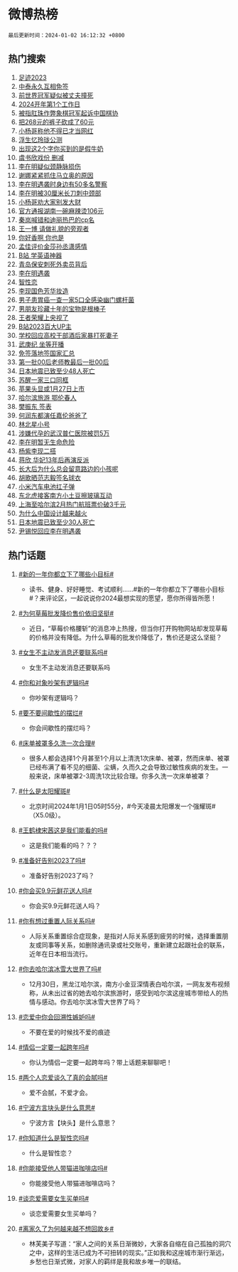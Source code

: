 # 微博热榜

`最后更新时间：2024-01-02 16:12:32 +0800`

## 热门搜索

1. [足迹2023](https://m.weibo.cn/search?containerid=100103type%3D1%26t%3D10%26q%3D%23%E8%B6%B3%E8%BF%B92023%23&stream_entry_id=51&isnewpage=1&extparam=seat%3D1%26pos%3D0%26c_type%3D51%26dgr%3D0%26q%3D%2523%25E8%25B6%25B3%25E8%25BF%25B92023%2523%26cate%3D10103%26stream_entry_id%3D51%26filter_type%3Drealtimehot%26display_time%3D1704183151%26pre_seqid%3D170418315115403216623)
1. [中泰永久互相免签](https://m.weibo.cn/search?containerid=100103type%3D1%26t%3D10%26q%3D%23%E4%B8%AD%E6%B3%B0%E6%B0%B8%E4%B9%85%E4%BA%92%E7%9B%B8%E5%85%8D%E7%AD%BE%23&stream_entry_id=31&isnewpage=1&extparam=seat%3D1%26flag%3D16%26dgr%3D0%26realpos%3D1%26filter_type%3Drealtimehot%26pos%3D0%26c_type%3D31%26q%3D%2523%25E4%25B8%25AD%25E6%25B3%25B0%25E6%25B0%25B8%25E4%25B9%2585%25E4%25BA%2592%25E7%259B%25B8%25E5%2585%258D%25E7%25AD%25BE%2523%26band_rank%3D1%26cate%3D5001%26stream_entry_id%3D31%26lcate%3D5001%26display_time%3D1704183151%26pre_seqid%3D170418315115403216623)
1. [前世界冠军疑似被丈夫撞死](https://m.weibo.cn/search?containerid=100103type%3D1%26t%3D10%26q%3D%23%E5%89%8D%E4%B8%96%E7%95%8C%E5%86%A0%E5%86%9B%E7%96%91%E4%BC%BC%E8%A2%AB%E4%B8%88%E5%A4%AB%E6%92%9E%E6%AD%BB%23&stream_entry_id=31&isnewpage=1&extparam=seat%3D1%26flag%3D1%26dgr%3D0%26realpos%3D2%26filter_type%3Drealtimehot%26pos%3D1%26c_type%3D31%26q%3D%2523%25E5%2589%258D%25E4%25B8%2596%25E7%2595%258C%25E5%2586%25A0%25E5%2586%259B%25E7%2596%2591%25E4%25BC%25BC%25E8%25A2%25AB%25E4%25B8%2588%25E5%25A4%25AB%25E6%2592%259E%25E6%25AD%25BB%2523%26band_rank%3D2%26cate%3D5001%26stream_entry_id%3D31%26lcate%3D5001%26display_time%3D1704183151%26pre_seqid%3D170418315115403216623)
1. [2024开年第1个工作日](https://m.weibo.cn/search?containerid=100103type%3D1%26t%3D10%26q%3D%232024%E5%BC%80%E5%B9%B4%E7%AC%AC1%E4%B8%AA%E5%B7%A5%E4%BD%9C%E6%97%A5%23&stream_entry_id=31&isnewpage=1&extparam=seat%3D1%26flag%3D16%26dgr%3D0%26realpos%3D3%26filter_type%3Drealtimehot%26pos%3D2%26c_type%3D31%26q%3D%25232024%25E5%25BC%2580%25E5%25B9%25B4%25E7%25AC%25AC1%25E4%25B8%25AA%25E5%25B7%25A5%25E4%25BD%259C%25E6%2597%25A5%2523%26band_rank%3D3%26cate%3D5001%26stream_entry_id%3D31%26lcate%3D5001%26display_time%3D1704183151%26pre_seqid%3D170418315115403216623)
1. [被指肛珠作弊象棋冠军起诉中国棋协](https://m.weibo.cn/search?containerid=100103type%3D1%26t%3D10%26q%3D%23%E8%A2%AB%E6%8C%87%E8%82%9B%E7%8F%A0%E4%BD%9C%E5%BC%8A%E8%B1%A1%E6%A3%8B%E5%86%A0%E5%86%9B%E8%B5%B7%E8%AF%89%E4%B8%AD%E5%9B%BD%E6%A3%8B%E5%8D%8F%23&stream_entry_id=31&isnewpage=1&extparam=seat%3D1%26flag%3D1%26dgr%3D0%26realpos%3D4%26filter_type%3Drealtimehot%26pos%3D3%26c_type%3D31%26q%3D%2523%25E8%25A2%25AB%25E6%258C%2587%25E8%2582%259B%25E7%258F%25A0%25E4%25BD%259C%25E5%25BC%258A%25E8%25B1%25A1%25E6%25A3%258B%25E5%2586%25A0%25E5%2586%259B%25E8%25B5%25B7%25E8%25AF%2589%25E4%25B8%25AD%25E5%259B%25BD%25E6%25A3%258B%25E5%258D%258F%2523%26band_rank%3D4%26cate%3D5001%26stream_entry_id%3D31%26lcate%3D5001%26display_time%3D1704183151%26pre_seqid%3D170418315115403216623)
1. [把268元的裤子砍成了60元](https://m.weibo.cn/search?containerid=100103type%3D1%26t%3D10%26q%3D%E6%8A%8A268%E5%85%83%E7%9A%84%E8%A3%A4%E5%AD%90%E7%A0%8D%E6%88%90%E4%BA%8660%E5%85%83&stream_entry_id=31&isnewpage=1&extparam=seat%3D1%26flag%3D2%26dgr%3D0%26realpos%3D5%26filter_type%3Drealtimehot%26pos%3D4%26c_type%3D31%26q%3D%25E6%258A%258A268%25E5%2585%2583%25E7%259A%2584%25E8%25A3%25A4%25E5%25AD%2590%25E7%25A0%258D%25E6%2588%2590%25E4%25BA%258660%25E5%2585%2583%26band_rank%3D5%26cate%3D5001%26stream_entry_id%3D31%26lcate%3D5001%26display_time%3D1704183151%26pre_seqid%3D170418315115403216623)
1. [小杨哥称他不得已才当网红](https://m.weibo.cn/search?containerid=100103type%3D1%26t%3D10%26q%3D%23%E5%B0%8F%E6%9D%A8%E5%93%A5%E7%A7%B0%E4%BB%96%E4%B8%8D%E5%BE%97%E5%B7%B2%E6%89%8D%E5%BD%93%E7%BD%91%E7%BA%A2%23&stream_entry_id=31&isnewpage=1&extparam=seat%3D1%26flag%3D1%26dgr%3D0%26realpos%3D6%26filter_type%3Drealtimehot%26pos%3D5%26c_type%3D31%26q%3D%2523%25E5%25B0%258F%25E6%259D%25A8%25E5%2593%25A5%25E7%25A7%25B0%25E4%25BB%2596%25E4%25B8%258D%25E5%25BE%2597%25E5%25B7%25B2%25E6%2589%258D%25E5%25BD%2593%25E7%25BD%2591%25E7%25BA%25A2%2523%26band_rank%3D6%26cate%3D5001%26stream_entry_id%3D31%26lcate%3D5001%26display_time%3D1704183151%26pre_seqid%3D170418315115403216623)
1. [浮生忆玲珑公测](https://m.weibo.cn/search?containerid=100103type%3D1%26t%3D10%26q%3D%23%E6%B5%AE%E7%94%9F%E5%BF%86%E7%8E%B2%E7%8F%91%E5%85%AC%E6%B5%8B%23&stream_entry_id=31&isnewpage=1&extparam=seat%3D1%26q%3D%2523%25E6%25B5%25AE%25E7%2594%259F%25E5%25BF%2586%25E7%258E%25B2%25E7%258F%2591%25E5%2585%25AC%25E6%25B5%258B%2523%26dgr%3D0%26filter_type%3Drealtimehot%26adid%3D216246%26pos%3D6%26c_type%3D31%26is_ad_pos%3D1%26band_rank%3D7%26topic_ad%3D1%26cate%3D5001%26stream_entry_id%3D31%26lcate%3D5001%26display_time%3D1704183151%26pre_seqid%3D170418315115403216623)
1. [出现这2个字你买到的是假牛奶](https://m.weibo.cn/search?containerid=100103type%3D1%26t%3D10%26q%3D%23%E5%87%BA%E7%8E%B0%E8%BF%992%E4%B8%AA%E5%AD%97%E4%BD%A0%E4%B9%B0%E5%88%B0%E7%9A%84%E6%98%AF%E5%81%87%E7%89%9B%E5%A5%B6%23&stream_entry_id=31&isnewpage=1&extparam=seat%3D1%26flag%3D0%26dgr%3D0%26realpos%3D7%26filter_type%3Drealtimehot%26pos%3D7%26c_type%3D31%26q%3D%2523%25E5%2587%25BA%25E7%258E%25B0%25E8%25BF%25992%25E4%25B8%25AA%25E5%25AD%2597%25E4%25BD%25A0%25E4%25B9%25B0%25E5%2588%25B0%25E7%259A%2584%25E6%2598%25AF%25E5%2581%2587%25E7%2589%259B%25E5%25A5%25B6%2523%26band_rank%3D7%26cate%3D5001%26stream_entry_id%3D31%26lcate%3D5001%26display_time%3D1704183151%26pre_seqid%3D170418315115403216623)
1. [虞书欣戏份 删减](https://m.weibo.cn/search?containerid=100103type%3D1%26t%3D10%26q%3D%E8%99%9E%E4%B9%A6%E6%AC%A3%E6%88%8F%E4%BB%BD+%E5%88%A0%E5%87%8F&stream_entry_id=31&isnewpage=1&extparam=seat%3D1%26flag%3D2%26dgr%3D0%26realpos%3D8%26filter_type%3Drealtimehot%26pos%3D8%26c_type%3D31%26q%3D%25E8%2599%259E%25E4%25B9%25A6%25E6%25AC%25A3%25E6%2588%258F%25E4%25BB%25BD%2520%25E5%2588%25A0%25E5%2587%258F%26band_rank%3D8%26cate%3D5001%26stream_entry_id%3D31%26lcate%3D5001%26display_time%3D1704183151%26pre_seqid%3D170418315115403216623)
1. [李在明疑似颈静脉损伤](https://m.weibo.cn/search?containerid=100103type%3D1%26t%3D10%26q%3D%23%E6%9D%8E%E5%9C%A8%E6%98%8E%E7%96%91%E4%BC%BC%E9%A2%88%E9%9D%99%E8%84%89%E6%8D%9F%E4%BC%A4%23&stream_entry_id=31&isnewpage=1&extparam=seat%3D1%26flag%3D0%26dgr%3D0%26realpos%3D9%26filter_type%3Drealtimehot%26pos%3D9%26c_type%3D31%26q%3D%2523%25E6%259D%258E%25E5%259C%25A8%25E6%2598%258E%25E7%2596%2591%25E4%25BC%25BC%25E9%25A2%2588%25E9%259D%2599%25E8%2584%2589%25E6%258D%259F%25E4%25BC%25A4%2523%26band_rank%3D9%26cate%3D5001%26stream_entry_id%3D31%26lcate%3D5001%26display_time%3D1704183151%26pre_seqid%3D170418315115403216623)
1. [谢娜紧紧抓住马立奥的原因](https://m.weibo.cn/search?containerid=100103type%3D1%26t%3D10%26q%3D%E8%B0%A2%E5%A8%9C%E7%B4%A7%E7%B4%A7%E6%8A%93%E4%BD%8F%E9%A9%AC%E7%AB%8B%E5%A5%A5%E7%9A%84%E5%8E%9F%E5%9B%A0&stream_entry_id=31&isnewpage=1&extparam=seat%3D1%26flag%3D1%26dgr%3D0%26realpos%3D10%26filter_type%3Drealtimehot%26pos%3D10%26c_type%3D31%26q%3D%25E8%25B0%25A2%25E5%25A8%259C%25E7%25B4%25A7%25E7%25B4%25A7%25E6%258A%2593%25E4%25BD%258F%25E9%25A9%25AC%25E7%25AB%258B%25E5%25A5%25A5%25E7%259A%2584%25E5%258E%259F%25E5%259B%25A0%26band_rank%3D10%26cate%3D5001%26stream_entry_id%3D31%26lcate%3D5001%26display_time%3D1704183151%26pre_seqid%3D170418315115403216623)
1. [李在明遇袭时身边有50多名警察](https://m.weibo.cn/search?containerid=100103type%3D1%26t%3D10%26q%3D%23%E6%9D%8E%E5%9C%A8%E6%98%8E%E9%81%87%E8%A2%AD%E6%97%B6%E8%BA%AB%E8%BE%B9%E6%9C%8950%E5%A4%9A%E5%90%8D%E8%AD%A6%E5%AF%9F%23&stream_entry_id=31&isnewpage=1&extparam=seat%3D1%26flag%3D1%26dgr%3D0%26realpos%3D11%26filter_type%3Drealtimehot%26pos%3D11%26c_type%3D31%26q%3D%2523%25E6%259D%258E%25E5%259C%25A8%25E6%2598%258E%25E9%2581%2587%25E8%25A2%25AD%25E6%2597%25B6%25E8%25BA%25AB%25E8%25BE%25B9%25E6%259C%258950%25E5%25A4%259A%25E5%2590%258D%25E8%25AD%25A6%25E5%25AF%259F%2523%26band_rank%3D11%26cate%3D5001%26stream_entry_id%3D31%26lcate%3D5001%26display_time%3D1704183151%26pre_seqid%3D170418315115403216623)
1. [李在明被30厘米长刀刺中颈部](https://m.weibo.cn/search?containerid=100103type%3D1%26t%3D10%26q%3D%23%E6%9D%8E%E5%9C%A8%E6%98%8E%E8%A2%AB30%E5%8E%98%E7%B1%B3%E9%95%BF%E5%88%80%E5%88%BA%E4%B8%AD%E9%A2%88%E9%83%A8%23&stream_entry_id=31&isnewpage=1&extparam=seat%3D1%26flag%3D0%26dgr%3D0%26realpos%3D12%26filter_type%3Drealtimehot%26pos%3D12%26c_type%3D31%26q%3D%2523%25E6%259D%258E%25E5%259C%25A8%25E6%2598%258E%25E8%25A2%25AB30%25E5%258E%2598%25E7%25B1%25B3%25E9%2595%25BF%25E5%2588%2580%25E5%2588%25BA%25E4%25B8%25AD%25E9%25A2%2588%25E9%2583%25A8%2523%26band_rank%3D12%26cate%3D5001%26stream_entry_id%3D31%26lcate%3D5001%26display_time%3D1704183151%26pre_seqid%3D170418315115403216623)
1. [小杨哥劝大家别发大财](https://m.weibo.cn/search?containerid=100103type%3D1%26t%3D10%26q%3D%23%E5%B0%8F%E6%9D%A8%E5%93%A5%E5%8A%9D%E5%A4%A7%E5%AE%B6%E5%88%AB%E5%8F%91%E5%A4%A7%E8%B4%A2%23&stream_entry_id=31&isnewpage=1&extparam=seat%3D1%26flag%3D0%26dgr%3D0%26realpos%3D13%26filter_type%3Drealtimehot%26pos%3D13%26c_type%3D31%26q%3D%2523%25E5%25B0%258F%25E6%259D%25A8%25E5%2593%25A5%25E5%258A%259D%25E5%25A4%25A7%25E5%25AE%25B6%25E5%2588%25AB%25E5%258F%2591%25E5%25A4%25A7%25E8%25B4%25A2%2523%26band_rank%3D13%26cate%3D5001%26stream_entry_id%3D31%26lcate%3D5001%26display_time%3D1704183151%26pre_seqid%3D170418315115403216623)
1. [官方通报湖南一碗麻辣烫106元](https://m.weibo.cn/search?containerid=100103type%3D1%26t%3D10%26q%3D%23%E5%AE%98%E6%96%B9%E9%80%9A%E6%8A%A5%E6%B9%96%E5%8D%97%E4%B8%80%E7%A2%97%E9%BA%BB%E8%BE%A3%E7%83%AB106%E5%85%83%23&stream_entry_id=31&isnewpage=1&extparam=seat%3D1%26flag%3D2%26dgr%3D0%26realpos%3D14%26filter_type%3Drealtimehot%26pos%3D14%26c_type%3D31%26q%3D%2523%25E5%25AE%2598%25E6%2596%25B9%25E9%2580%259A%25E6%258A%25A5%25E6%25B9%2596%25E5%258D%2597%25E4%25B8%2580%25E7%25A2%2597%25E9%25BA%25BB%25E8%25BE%25A3%25E7%2583%25AB106%25E5%2585%2583%2523%26band_rank%3D14%26cate%3D5001%26stream_entry_id%3D31%26lcate%3D5001%26display_time%3D1704183151%26pre_seqid%3D170418315115403216623)
1. [秦岚喊错和迪丽热巴的cp名](https://m.weibo.cn/search?containerid=100103type%3D1%26t%3D10%26q%3D%E7%A7%A6%E5%B2%9A%E5%96%8A%E9%94%99%E5%92%8C%E8%BF%AA%E4%B8%BD%E7%83%AD%E5%B7%B4%E7%9A%84cp%E5%90%8D&stream_entry_id=31&isnewpage=1&extparam=seat%3D1%26flag%3D1%26dgr%3D0%26realpos%3D15%26filter_type%3Drealtimehot%26pos%3D15%26c_type%3D31%26q%3D%25E7%25A7%25A6%25E5%25B2%259A%25E5%2596%258A%25E9%2594%2599%25E5%2592%258C%25E8%25BF%25AA%25E4%25B8%25BD%25E7%2583%25AD%25E5%25B7%25B4%25E7%259A%2584cp%25E5%2590%258D%26band_rank%3D15%26cate%3D5001%26stream_entry_id%3D31%26lcate%3D5001%26display_time%3D1704183151%26pre_seqid%3D170418315115403216623)
1. [王一博 请做礼貌的旁观者](https://m.weibo.cn/search?containerid=100103type%3D1%26t%3D10%26q%3D%E7%8E%8B%E4%B8%80%E5%8D%9A+%E8%AF%B7%E5%81%9A%E7%A4%BC%E8%B2%8C%E7%9A%84%E6%97%81%E8%A7%82%E8%80%85&stream_entry_id=31&isnewpage=1&extparam=seat%3D1%26flag%3D0%26dgr%3D0%26realpos%3D16%26filter_type%3Drealtimehot%26pos%3D16%26c_type%3D31%26q%3D%25E7%258E%258B%25E4%25B8%2580%25E5%258D%259A%2520%25E8%25AF%25B7%25E5%2581%259A%25E7%25A4%25BC%25E8%25B2%258C%25E7%259A%2584%25E6%2597%2581%25E8%25A7%2582%25E8%2580%2585%26band_rank%3D16%26cate%3D5001%26stream_entry_id%3D31%26lcate%3D5001%26display_time%3D1704183151%26pre_seqid%3D170418315115403216623)
1. [你好香啊 你也是](https://m.weibo.cn/search?containerid=100103type%3D1%26t%3D10%26q%3D%E4%BD%A0%E5%A5%BD%E9%A6%99%E5%95%8A+%E4%BD%A0%E4%B9%9F%E6%98%AF&stream_entry_id=31&isnewpage=1&extparam=seat%3D1%26flag%3D0%26dgr%3D0%26realpos%3D17%26filter_type%3Drealtimehot%26pos%3D17%26c_type%3D31%26q%3D%25E4%25BD%25A0%25E5%25A5%25BD%25E9%25A6%2599%25E5%2595%258A%2520%25E4%25BD%25A0%25E4%25B9%259F%25E6%2598%25AF%26band_rank%3D17%26cate%3D5001%26stream_entry_id%3D31%26lcate%3D5001%26display_time%3D1704183151%26pre_seqid%3D170418315115403216623)
1. [孟佳评价金莎孙丞潇感情](https://m.weibo.cn/search?containerid=100103type%3D1%26t%3D10%26q%3D%23%E5%AD%9F%E4%BD%B3%E8%AF%84%E4%BB%B7%E9%87%91%E8%8E%8E%E5%AD%99%E4%B8%9E%E6%BD%87%E6%84%9F%E6%83%85%23&stream_entry_id=31&isnewpage=1&extparam=seat%3D1%26flag%3D1%26dgr%3D0%26realpos%3D18%26filter_type%3Drealtimehot%26pos%3D18%26c_type%3D31%26q%3D%2523%25E5%25AD%259F%25E4%25BD%25B3%25E8%25AF%2584%25E4%25BB%25B7%25E9%2587%2591%25E8%258E%258E%25E5%25AD%2599%25E4%25B8%259E%25E6%25BD%2587%25E6%2584%259F%25E6%2583%2585%2523%26band_rank%3D18%26cate%3D5001%26stream_entry_id%3D31%26lcate%3D5001%26display_time%3D1704183151%26pre_seqid%3D170418315115403216623)
1. [B站 学英语神器](https://m.weibo.cn/search?containerid=100103type%3D1%26t%3D10%26q%3DB%E7%AB%99+%E5%AD%A6%E8%8B%B1%E8%AF%AD%E7%A5%9E%E5%99%A8&stream_entry_id=31&isnewpage=1&extparam=seat%3D1%26flag%3D1%26dgr%3D0%26realpos%3D19%26filter_type%3Drealtimehot%26pos%3D19%26c_type%3D31%26q%3DB%25E7%25AB%2599%2520%25E5%25AD%25A6%25E8%258B%25B1%25E8%25AF%25AD%25E7%25A5%259E%25E5%2599%25A8%26band_rank%3D19%26cate%3D5001%26stream_entry_id%3D31%26lcate%3D5001%26display_time%3D1704183151%26pre_seqid%3D170418315115403216623)
1. [青岛保安刺死外卖员背后](https://m.weibo.cn/search?containerid=100103type%3D1%26t%3D10%26q%3D%23%E9%9D%92%E5%B2%9B%E4%BF%9D%E5%AE%89%E5%88%BA%E6%AD%BB%E5%A4%96%E5%8D%96%E5%91%98%E8%83%8C%E5%90%8E%23&stream_entry_id=31&isnewpage=1&extparam=seat%3D1%26flag%3D0%26dgr%3D0%26realpos%3D20%26filter_type%3Drealtimehot%26pos%3D20%26c_type%3D31%26q%3D%2523%25E9%259D%2592%25E5%25B2%259B%25E4%25BF%259D%25E5%25AE%2589%25E5%2588%25BA%25E6%25AD%25BB%25E5%25A4%2596%25E5%258D%2596%25E5%2591%2598%25E8%2583%258C%25E5%2590%258E%2523%26band_rank%3D20%26cate%3D5001%26stream_entry_id%3D31%26lcate%3D5001%26display_time%3D1704183151%26pre_seqid%3D170418315115403216623)
1. [李在明遇袭](https://m.weibo.cn/search?containerid=100103type%3D1%26t%3D10%26q%3D%23%E6%9D%8E%E5%9C%A8%E6%98%8E%E9%81%87%E8%A2%AD%23&stream_entry_id=31&isnewpage=1&extparam=seat%3D1%26flag%3D0%26dgr%3D0%26realpos%3D21%26filter_type%3Drealtimehot%26pos%3D21%26c_type%3D31%26q%3D%2523%25E6%259D%258E%25E5%259C%25A8%25E6%2598%258E%25E9%2581%2587%25E8%25A2%25AD%2523%26band_rank%3D21%26cate%3D5001%26stream_entry_id%3D31%26lcate%3D5001%26display_time%3D1704183151%26pre_seqid%3D170418315115403216623)
1. [智性恋](https://m.weibo.cn/search?containerid=100103type%3D1%26t%3D10%26q%3D%E6%99%BA%E6%80%A7%E6%81%8B&stream_entry_id=31&isnewpage=1&extparam=seat%3D1%26flag%3D1%26dgr%3D0%26realpos%3D22%26filter_type%3Drealtimehot%26pos%3D22%26c_type%3D31%26q%3D%25E6%2599%25BA%25E6%2580%25A7%25E6%2581%258B%26band_rank%3D22%26cate%3D5001%26stream_entry_id%3D31%26lcate%3D5001%26display_time%3D1704183151%26pre_seqid%3D170418315115403216623)
1. [李现国色芳华妆造](https://m.weibo.cn/search?containerid=100103type%3D1%26t%3D10%26q%3D%23%E6%9D%8E%E7%8E%B0%E5%9B%BD%E8%89%B2%E8%8A%B3%E5%8D%8E%E5%A6%86%E9%80%A0%23&stream_entry_id=31&isnewpage=1&extparam=seat%3D1%26flag%3D0%26dgr%3D0%26realpos%3D23%26filter_type%3Drealtimehot%26pos%3D23%26c_type%3D31%26q%3D%2523%25E6%259D%258E%25E7%258E%25B0%25E5%259B%25BD%25E8%2589%25B2%25E8%258A%25B3%25E5%258D%258E%25E5%25A6%2586%25E9%2580%25A0%2523%26band_rank%3D23%26cate%3D5001%26stream_entry_id%3D31%26lcate%3D5001%26display_time%3D1704183151%26pre_seqid%3D170418315115403216623)
1. [男子患胃癌一查一家5口全感染幽门螺杆菌](https://m.weibo.cn/search?containerid=100103type%3D1%26t%3D10%26q%3D%23%E7%94%B7%E5%AD%90%E6%82%A3%E8%83%83%E7%99%8C%E4%B8%80%E6%9F%A5%E4%B8%80%E5%AE%B65%E5%8F%A3%E5%85%A8%E6%84%9F%E6%9F%93%E5%B9%BD%E9%97%A8%E8%9E%BA%E6%9D%86%E8%8F%8C%23&stream_entry_id=31&isnewpage=1&extparam=seat%3D1%26flag%3D0%26dgr%3D0%26realpos%3D24%26filter_type%3Drealtimehot%26pos%3D24%26c_type%3D31%26q%3D%2523%25E7%2594%25B7%25E5%25AD%2590%25E6%2582%25A3%25E8%2583%2583%25E7%2599%258C%25E4%25B8%2580%25E6%259F%25A5%25E4%25B8%2580%25E5%25AE%25B65%25E5%258F%25A3%25E5%2585%25A8%25E6%2584%259F%25E6%259F%2593%25E5%25B9%25BD%25E9%2597%25A8%25E8%259E%25BA%25E6%259D%2586%25E8%258F%258C%2523%26band_rank%3D24%26cate%3D5001%26stream_entry_id%3D31%26lcate%3D5001%26display_time%3D1704183151%26pre_seqid%3D170418315115403216623)
1. [男朋友珍藏十年的宝物是根棒子](https://m.weibo.cn/search?containerid=100103type%3D1%26t%3D10%26q%3D%23%E7%94%B7%E6%9C%8B%E5%8F%8B%E7%8F%8D%E8%97%8F%E5%8D%81%E5%B9%B4%E7%9A%84%E5%AE%9D%E7%89%A9%E6%98%AF%E6%A0%B9%E6%A3%92%E5%AD%90%23&stream_entry_id=31&isnewpage=1&extparam=seat%3D1%26flag%3D1%26dgr%3D0%26realpos%3D25%26filter_type%3Drealtimehot%26pos%3D25%26c_type%3D31%26q%3D%2523%25E7%2594%25B7%25E6%259C%258B%25E5%258F%258B%25E7%258F%258D%25E8%2597%258F%25E5%258D%2581%25E5%25B9%25B4%25E7%259A%2584%25E5%25AE%259D%25E7%2589%25A9%25E6%2598%25AF%25E6%25A0%25B9%25E6%25A3%2592%25E5%25AD%2590%2523%26band_rank%3D25%26cate%3D5001%26stream_entry_id%3D31%26lcate%3D5001%26display_time%3D1704183151%26pre_seqid%3D170418315115403216623)
1. [王者荣耀上央视了](https://m.weibo.cn/search?containerid=100103type%3D1%26t%3D10%26q%3D%23%E7%8E%8B%E8%80%85%E8%8D%A3%E8%80%80%E4%B8%8A%E5%A4%AE%E8%A7%86%E4%BA%86%23&stream_entry_id=31&isnewpage=1&extparam=seat%3D1%26flag%3D1%26dgr%3D0%26realpos%3D26%26filter_type%3Drealtimehot%26pos%3D26%26c_type%3D31%26q%3D%2523%25E7%258E%258B%25E8%2580%2585%25E8%258D%25A3%25E8%2580%2580%25E4%25B8%258A%25E5%25A4%25AE%25E8%25A7%2586%25E4%25BA%2586%2523%26band_rank%3D26%26cate%3D5001%26stream_entry_id%3D31%26lcate%3D5001%26display_time%3D1704183151%26pre_seqid%3D170418315115403216623)
1. [B站2023百大UP主](https://m.weibo.cn/search?containerid=100103type%3D1%26t%3D10%26q%3D%23B%E7%AB%992023%E7%99%BE%E5%A4%A7UP%E4%B8%BB%23&stream_entry_id=31&isnewpage=1&extparam=seat%3D1%26flag%3D0%26dgr%3D0%26realpos%3D27%26filter_type%3Drealtimehot%26pos%3D27%26c_type%3D31%26q%3D%2523B%25E7%25AB%25992023%25E7%2599%25BE%25E5%25A4%25A7UP%25E4%25B8%25BB%2523%26band_rank%3D27%26cate%3D5001%26stream_entry_id%3D31%26lcate%3D5001%26display_time%3D1704183151%26pre_seqid%3D170418315115403216623)
1. [学校回应高校干部酒后家暴打死妻子](https://m.weibo.cn/search?containerid=100103type%3D1%26t%3D10%26q%3D%23%E5%AD%A6%E6%A0%A1%E5%9B%9E%E5%BA%94%E9%AB%98%E6%A0%A1%E5%B9%B2%E9%83%A8%E9%85%92%E5%90%8E%E5%AE%B6%E6%9A%B4%E6%89%93%E6%AD%BB%E5%A6%BB%E5%AD%90%23&stream_entry_id=31&isnewpage=1&extparam=seat%3D1%26flag%3D0%26dgr%3D0%26realpos%3D28%26filter_type%3Drealtimehot%26pos%3D28%26c_type%3D31%26q%3D%2523%25E5%25AD%25A6%25E6%25A0%25A1%25E5%259B%259E%25E5%25BA%2594%25E9%25AB%2598%25E6%25A0%25A1%25E5%25B9%25B2%25E9%2583%25A8%25E9%2585%2592%25E5%2590%258E%25E5%25AE%25B6%25E6%259A%25B4%25E6%2589%2593%25E6%25AD%25BB%25E5%25A6%25BB%25E5%25AD%2590%2523%26band_rank%3D28%26cate%3D5001%26stream_entry_id%3D31%26lcate%3D5001%26display_time%3D1704183151%26pre_seqid%3D170418315115403216623)
1. [武庚纪 坐等开播](https://m.weibo.cn/search?containerid=100103type%3D1%26t%3D10%26q%3D%E6%AD%A6%E5%BA%9A%E7%BA%AA+%E5%9D%90%E7%AD%89%E5%BC%80%E6%92%AD&stream_entry_id=31&isnewpage=1&extparam=seat%3D1%26flag%3D1%26dgr%3D0%26realpos%3D29%26filter_type%3Drealtimehot%26pos%3D29%26c_type%3D31%26q%3D%25E6%25AD%25A6%25E5%25BA%259A%25E7%25BA%25AA%2520%25E5%259D%2590%25E7%25AD%2589%25E5%25BC%2580%25E6%2592%25AD%26band_rank%3D29%26cate%3D5001%26stream_entry_id%3D31%26lcate%3D5001%26display_time%3D1704183151%26pre_seqid%3D170418315115403216623)
1. [免签落地签国家汇总](https://m.weibo.cn/search?containerid=100103type%3D1%26t%3D10%26q%3D%E5%85%8D%E7%AD%BE%E8%90%BD%E5%9C%B0%E7%AD%BE%E5%9B%BD%E5%AE%B6%E6%B1%87%E6%80%BB&stream_entry_id=31&isnewpage=1&extparam=seat%3D1%26flag%3D1%26dgr%3D0%26realpos%3D30%26filter_type%3Drealtimehot%26pos%3D30%26c_type%3D31%26q%3D%25E5%2585%258D%25E7%25AD%25BE%25E8%2590%25BD%25E5%259C%25B0%25E7%25AD%25BE%25E5%259B%25BD%25E5%25AE%25B6%25E6%25B1%2587%25E6%2580%25BB%26band_rank%3D30%26cate%3D5001%26stream_entry_id%3D31%26lcate%3D5001%26display_time%3D1704183151%26pre_seqid%3D170418315115403216623)
1. [第一批00后老师教最后一批00后](https://m.weibo.cn/search?containerid=100103type%3D1%26t%3D10%26q%3D%E7%AC%AC%E4%B8%80%E6%89%B900%E5%90%8E%E8%80%81%E5%B8%88%E6%95%99%E6%9C%80%E5%90%8E%E4%B8%80%E6%89%B900%E5%90%8E&stream_entry_id=31&isnewpage=1&extparam=seat%3D1%26flag%3D1%26dgr%3D0%26realpos%3D31%26filter_type%3Drealtimehot%26pos%3D31%26c_type%3D31%26q%3D%25E7%25AC%25AC%25E4%25B8%2580%25E6%2589%25B900%25E5%2590%258E%25E8%2580%2581%25E5%25B8%2588%25E6%2595%2599%25E6%259C%2580%25E5%2590%258E%25E4%25B8%2580%25E6%2589%25B900%25E5%2590%258E%26band_rank%3D31%26cate%3D5001%26stream_entry_id%3D31%26lcate%3D5001%26display_time%3D1704183151%26pre_seqid%3D170418315115403216623)
1. [日本地震已致至少48人死亡](https://m.weibo.cn/search?containerid=100103type%3D1%26t%3D10%26q%3D%23%E6%97%A5%E6%9C%AC%E5%9C%B0%E9%9C%87%E5%B7%B2%E8%87%B4%E8%87%B3%E5%B0%9148%E4%BA%BA%E6%AD%BB%E4%BA%A1%23&stream_entry_id=31&isnewpage=1&extparam=seat%3D1%26flag%3D1%26dgr%3D0%26realpos%3D32%26filter_type%3Drealtimehot%26pos%3D32%26c_type%3D31%26q%3D%2523%25E6%2597%25A5%25E6%259C%25AC%25E5%259C%25B0%25E9%259C%2587%25E5%25B7%25B2%25E8%2587%25B4%25E8%2587%25B3%25E5%25B0%259148%25E4%25BA%25BA%25E6%25AD%25BB%25E4%25BA%25A1%2523%26band_rank%3D32%26cate%3D5001%26stream_entry_id%3D31%26lcate%3D5001%26display_time%3D1704183151%26pre_seqid%3D170418315115403216623)
1. [苏醒一家三口同框](https://m.weibo.cn/search?containerid=100103type%3D1%26t%3D10%26q%3D%23%E8%8B%8F%E9%86%92%E4%B8%80%E5%AE%B6%E4%B8%89%E5%8F%A3%E5%90%8C%E6%A1%86%23&stream_entry_id=31&isnewpage=1&extparam=seat%3D1%26flag%3D0%26dgr%3D0%26realpos%3D33%26filter_type%3Drealtimehot%26pos%3D33%26c_type%3D31%26q%3D%2523%25E8%258B%258F%25E9%2586%2592%25E4%25B8%2580%25E5%25AE%25B6%25E4%25B8%2589%25E5%258F%25A3%25E5%2590%258C%25E6%25A1%2586%2523%26band_rank%3D33%26cate%3D5001%26stream_entry_id%3D31%26lcate%3D5001%26display_time%3D1704183151%26pre_seqid%3D170418315115403216623)
1. [苹果头显或1月27日上市](https://m.weibo.cn/search?containerid=100103type%3D1%26t%3D10%26q%3D%23%E8%8B%B9%E6%9E%9C%E5%A4%B4%E6%98%BE%E6%88%961%E6%9C%8827%E6%97%A5%E4%B8%8A%E5%B8%82%23&stream_entry_id=31&isnewpage=1&extparam=seat%3D1%26flag%3D1%26dgr%3D0%26realpos%3D34%26filter_type%3Drealtimehot%26pos%3D34%26c_type%3D31%26q%3D%2523%25E8%258B%25B9%25E6%259E%259C%25E5%25A4%25B4%25E6%2598%25BE%25E6%2588%25961%25E6%259C%258827%25E6%2597%25A5%25E4%25B8%258A%25E5%25B8%2582%2523%26band_rank%3D34%26cate%3D5001%26stream_entry_id%3D31%26lcate%3D5001%26display_time%3D1704183151%26pre_seqid%3D170418315115403216623)
1. [哈尔滨旅游 鄂伦春人](https://m.weibo.cn/search?containerid=100103type%3D1%26t%3D10%26q%3D%E5%93%88%E5%B0%94%E6%BB%A8%E6%97%85%E6%B8%B8+%E9%84%82%E4%BC%A6%E6%98%A5%E4%BA%BA&stream_entry_id=31&isnewpage=1&extparam=seat%3D1%26flag%3D1%26dgr%3D0%26realpos%3D35%26filter_type%3Drealtimehot%26pos%3D35%26c_type%3D31%26q%3D%25E5%2593%2588%25E5%25B0%2594%25E6%25BB%25A8%25E6%2597%2585%25E6%25B8%25B8%2520%25E9%2584%2582%25E4%25BC%25A6%25E6%2598%25A5%25E4%25BA%25BA%26band_rank%3D35%26cate%3D5001%26stream_entry_id%3D31%26lcate%3D5001%26display_time%3D1704183151%26pre_seqid%3D170418315115403216623)
1. [樊振东 签表](https://m.weibo.cn/search?containerid=100103type%3D1%26t%3D10%26q%3D%E6%A8%8A%E6%8C%AF%E4%B8%9C+%E7%AD%BE%E8%A1%A8&stream_entry_id=31&isnewpage=1&extparam=seat%3D1%26flag%3D1%26dgr%3D0%26realpos%3D36%26filter_type%3Drealtimehot%26pos%3D36%26c_type%3D31%26q%3D%25E6%25A8%258A%25E6%258C%25AF%25E4%25B8%259C%2520%25E7%25AD%25BE%25E8%25A1%25A8%26band_rank%3D36%26cate%3D5001%26stream_entry_id%3D31%26lcate%3D5001%26display_time%3D1704183151%26pre_seqid%3D170418315115403216623)
1. [何润东都演任嘉伦爸爸了](https://m.weibo.cn/search?containerid=100103type%3D1%26t%3D10%26q%3D%E4%BD%95%E6%B6%A6%E4%B8%9C%E9%83%BD%E6%BC%94%E4%BB%BB%E5%98%89%E4%BC%A6%E7%88%B8%E7%88%B8%E4%BA%86&stream_entry_id=31&isnewpage=1&extparam=seat%3D1%26flag%3D0%26dgr%3D0%26realpos%3D37%26filter_type%3Drealtimehot%26pos%3D37%26c_type%3D31%26q%3D%25E4%25BD%2595%25E6%25B6%25A6%25E4%25B8%259C%25E9%2583%25BD%25E6%25BC%2594%25E4%25BB%25BB%25E5%2598%2589%25E4%25BC%25A6%25E7%2588%25B8%25E7%2588%25B8%25E4%25BA%2586%26band_rank%3D37%26cate%3D5001%26stream_entry_id%3D31%26lcate%3D5001%26display_time%3D1704183151%26pre_seqid%3D170418315115403216623)
1. [林北星小号](https://m.weibo.cn/search?containerid=100103type%3D1%26t%3D10%26q%3D%E6%9E%97%E5%8C%97%E6%98%9F%E5%B0%8F%E5%8F%B7&stream_entry_id=31&isnewpage=1&extparam=seat%3D1%26flag%3D1%26dgr%3D0%26realpos%3D38%26filter_type%3Drealtimehot%26pos%3D38%26c_type%3D31%26q%3D%25E6%259E%2597%25E5%258C%2597%25E6%2598%259F%25E5%25B0%258F%25E5%258F%25B7%26band_rank%3D38%26cate%3D5001%26stream_entry_id%3D31%26lcate%3D5001%26display_time%3D1704183151%26pre_seqid%3D170418315115403216623)
1. [涉嫌代孕的武汉普仁医院被罚5万](https://m.weibo.cn/search?containerid=100103type%3D1%26t%3D10%26q%3D%23%E6%B6%89%E5%AB%8C%E4%BB%A3%E5%AD%95%E7%9A%84%E6%AD%A6%E6%B1%89%E6%99%AE%E4%BB%81%E5%8C%BB%E9%99%A2%E8%A2%AB%E7%BD%9A5%E4%B8%87%23&stream_entry_id=31&isnewpage=1&extparam=seat%3D1%26flag%3D0%26dgr%3D0%26realpos%3D39%26filter_type%3Drealtimehot%26pos%3D39%26c_type%3D31%26q%3D%2523%25E6%25B6%2589%25E5%25AB%258C%25E4%25BB%25A3%25E5%25AD%2595%25E7%259A%2584%25E6%25AD%25A6%25E6%25B1%2589%25E6%2599%25AE%25E4%25BB%2581%25E5%258C%25BB%25E9%2599%25A2%25E8%25A2%25AB%25E7%25BD%259A5%25E4%25B8%2587%2523%26band_rank%3D39%26cate%3D5001%26stream_entry_id%3D31%26lcate%3D5001%26display_time%3D1704183151%26pre_seqid%3D170418315115403216623)
1. [李在明暂无生命危险](https://m.weibo.cn/search?containerid=100103type%3D1%26t%3D10%26q%3D%23%E6%9D%8E%E5%9C%A8%E6%98%8E%E6%9A%82%E6%97%A0%E7%94%9F%E5%91%BD%E5%8D%B1%E9%99%A9%23&stream_entry_id=31&isnewpage=1&extparam=seat%3D1%26flag%3D0%26dgr%3D0%26realpos%3D40%26filter_type%3Drealtimehot%26pos%3D40%26c_type%3D31%26q%3D%2523%25E6%259D%258E%25E5%259C%25A8%25E6%2598%258E%25E6%259A%2582%25E6%2597%25A0%25E7%2594%259F%25E5%2591%25BD%25E5%258D%25B1%25E9%2599%25A9%2523%26band_rank%3D40%26cate%3D5001%26stream_entry_id%3D31%26lcate%3D5001%26display_time%3D1704183151%26pre_seqid%3D170418315115403216623)
1. [杨紫李现二搭](https://m.weibo.cn/search?containerid=100103type%3D1%26t%3D10%26q%3D%E6%9D%A8%E7%B4%AB%E6%9D%8E%E7%8E%B0%E4%BA%8C%E6%90%AD&stream_entry_id=31&isnewpage=1&extparam=seat%3D1%26flag%3D0%26dgr%3D0%26realpos%3D41%26filter_type%3Drealtimehot%26pos%3D41%26c_type%3D31%26q%3D%25E6%259D%25A8%25E7%25B4%25AB%25E6%259D%258E%25E7%258E%25B0%25E4%25BA%258C%25E6%2590%25AD%26band_rank%3D41%26cate%3D5001%26stream_entry_id%3D31%26lcate%3D5001%26display_time%3D1704183151%26pre_seqid%3D170418315115403216623)
1. [蒋欣 华妃13年后再演反派](https://m.weibo.cn/search?containerid=100103type%3D1%26t%3D10%26q%3D%E8%92%8B%E6%AC%A3+%E5%8D%8E%E5%A6%8313%E5%B9%B4%E5%90%8E%E5%86%8D%E6%BC%94%E5%8F%8D%E6%B4%BE&stream_entry_id=31&isnewpage=1&extparam=seat%3D1%26flag%3D1%26dgr%3D0%26realpos%3D42%26filter_type%3Drealtimehot%26pos%3D42%26c_type%3D31%26q%3D%25E8%2592%258B%25E6%25AC%25A3%2520%25E5%258D%258E%25E5%25A6%258313%25E5%25B9%25B4%25E5%2590%258E%25E5%2586%258D%25E6%25BC%2594%25E5%258F%258D%25E6%25B4%25BE%26band_rank%3D42%26cate%3D5001%26stream_entry_id%3D31%26lcate%3D5001%26display_time%3D1704183151%26pre_seqid%3D170418315115403216623)
1. [长大后为什么总会留意路边的小孩呢](https://m.weibo.cn/search?containerid=100103type%3D1%26t%3D10%26q%3D%E9%95%BF%E5%A4%A7%E5%90%8E%E4%B8%BA%E4%BB%80%E4%B9%88%E6%80%BB%E4%BC%9A%E7%95%99%E6%84%8F%E8%B7%AF%E8%BE%B9%E7%9A%84%E5%B0%8F%E5%AD%A9%E5%91%A2&stream_entry_id=31&isnewpage=1&extparam=seat%3D1%26flag%3D1%26dgr%3D0%26realpos%3D43%26filter_type%3Drealtimehot%26pos%3D43%26c_type%3D31%26q%3D%25E9%2595%25BF%25E5%25A4%25A7%25E5%2590%258E%25E4%25B8%25BA%25E4%25BB%2580%25E4%25B9%2588%25E6%2580%25BB%25E4%25BC%259A%25E7%2595%2599%25E6%2584%258F%25E8%25B7%25AF%25E8%25BE%25B9%25E7%259A%2584%25E5%25B0%258F%25E5%25AD%25A9%25E5%2591%25A2%26band_rank%3D43%26cate%3D5001%26stream_entry_id%3D31%26lcate%3D5001%26display_time%3D1704183151%26pre_seqid%3D170418315115403216623)
1. [胡歌晒范志毅签名球衣](https://m.weibo.cn/search?containerid=100103type%3D1%26t%3D10%26q%3D%23%E8%83%A1%E6%AD%8C%E6%99%92%E8%8C%83%E5%BF%97%E6%AF%85%E7%AD%BE%E5%90%8D%E7%90%83%E8%A1%A3%23&stream_entry_id=31&isnewpage=1&extparam=seat%3D1%26flag%3D1%26dgr%3D0%26realpos%3D44%26filter_type%3Drealtimehot%26pos%3D44%26c_type%3D31%26q%3D%2523%25E8%2583%25A1%25E6%25AD%258C%25E6%2599%2592%25E8%258C%2583%25E5%25BF%2597%25E6%25AF%2585%25E7%25AD%25BE%25E5%2590%258D%25E7%2590%2583%25E8%25A1%25A3%2523%26band_rank%3D44%26cate%3D5001%26stream_entry_id%3D31%26lcate%3D5001%26display_time%3D1704183151%26pre_seqid%3D170418315115403216623)
1. [小米汽车电池扛子弹](https://m.weibo.cn/search?containerid=100103type%3D1%26t%3D10%26q%3D%23%E5%B0%8F%E7%B1%B3%E6%B1%BD%E8%BD%A6%E7%94%B5%E6%B1%A0%E6%89%9B%E5%AD%90%E5%BC%B9%23&stream_entry_id=31&isnewpage=1&extparam=seat%3D1%26flag%3D1%26dgr%3D0%26realpos%3D45%26filter_type%3Drealtimehot%26pos%3D45%26c_type%3D31%26q%3D%2523%25E5%25B0%258F%25E7%25B1%25B3%25E6%25B1%25BD%25E8%25BD%25A6%25E7%2594%25B5%25E6%25B1%25A0%25E6%2589%259B%25E5%25AD%2590%25E5%25BC%25B9%2523%26band_rank%3D45%26cate%3D5001%26stream_entry_id%3D31%26lcate%3D5001%26display_time%3D1704183151%26pre_seqid%3D170418315115403216623)
1. [东北虎接客南方小土豆擦玻璃互动](https://m.weibo.cn/search?containerid=100103type%3D1%26t%3D10%26q%3D%23%E4%B8%9C%E5%8C%97%E8%99%8E%E6%8E%A5%E5%AE%A2%E5%8D%97%E6%96%B9%E5%B0%8F%E5%9C%9F%E8%B1%86%E6%93%A6%E7%8E%BB%E7%92%83%E4%BA%92%E5%8A%A8%23&stream_entry_id=31&isnewpage=1&extparam=seat%3D1%26flag%3D32768%26dgr%3D0%26realpos%3D46%26filter_type%3Drealtimehot%26pos%3D46%26c_type%3D31%26q%3D%2523%25E4%25B8%259C%25E5%258C%2597%25E8%2599%258E%25E6%258E%25A5%25E5%25AE%25A2%25E5%258D%2597%25E6%2596%25B9%25E5%25B0%258F%25E5%259C%259F%25E8%25B1%2586%25E6%2593%25A6%25E7%258E%25BB%25E7%2592%2583%25E4%25BA%2592%25E5%258A%25A8%2523%26band_rank%3D46%26cate%3D5001%26stream_entry_id%3D31%26lcate%3D5001%26display_time%3D1704183151%26pre_seqid%3D170418315115403216623)
1. [上海至哈尔滨2月热门航班票价破3千元](https://m.weibo.cn/search?containerid=100103type%3D1%26t%3D10%26q%3D%23%E4%B8%8A%E6%B5%B7%E8%87%B3%E5%93%88%E5%B0%94%E6%BB%A82%E6%9C%88%E7%83%AD%E9%97%A8%E8%88%AA%E7%8F%AD%E7%A5%A8%E4%BB%B7%E7%A0%B43%E5%8D%83%E5%85%83%23&stream_entry_id=31&isnewpage=1&extparam=seat%3D1%26flag%3D1%26dgr%3D0%26realpos%3D47%26filter_type%3Drealtimehot%26pos%3D47%26c_type%3D31%26q%3D%2523%25E4%25B8%258A%25E6%25B5%25B7%25E8%2587%25B3%25E5%2593%2588%25E5%25B0%2594%25E6%25BB%25A82%25E6%259C%2588%25E7%2583%25AD%25E9%2597%25A8%25E8%2588%25AA%25E7%258F%25AD%25E7%25A5%25A8%25E4%25BB%25B7%25E7%25A0%25B43%25E5%258D%2583%25E5%2585%2583%2523%26band_rank%3D47%26cate%3D5001%26stream_entry_id%3D31%26lcate%3D5001%26display_time%3D1704183151%26pre_seqid%3D170418315115403216623)
1. [为什么中国设计越来越火](https://m.weibo.cn/search?containerid=100103type%3D1%26t%3D10%26q%3D%23%E4%B8%BA%E4%BB%80%E4%B9%88%E4%B8%AD%E5%9B%BD%E8%AE%BE%E8%AE%A1%E8%B6%8A%E6%9D%A5%E8%B6%8A%E7%81%AB%23&stream_entry_id=31&isnewpage=1&extparam=seat%3D1%26flag%3D0%26dgr%3D0%26adid%3D216421%26realpos%3D48%26filter_type%3Drealtimehot%26pos%3D48%26c_type%3D31%26q%3D%2523%25E4%25B8%25BA%25E4%25BB%2580%25E4%25B9%2588%25E4%25B8%25AD%25E5%259B%25BD%25E8%25AE%25BE%25E8%25AE%25A1%25E8%25B6%258A%25E6%259D%25A5%25E8%25B6%258A%25E7%2581%25AB%2523%26band_rank%3D48%26cate%3D5001%26stream_entry_id%3D31%26lcate%3D5001%26display_time%3D1704183151%26pre_seqid%3D170418315115403216623)
1. [日本地震已致至少30人死亡](https://m.weibo.cn/search?containerid=100103type%3D1%26t%3D10%26q%3D%23%E6%97%A5%E6%9C%AC%E5%9C%B0%E9%9C%87%E5%B7%B2%E8%87%B4%E8%87%B3%E5%B0%9130%E4%BA%BA%E6%AD%BB%E4%BA%A1%23&stream_entry_id=31&isnewpage=1&extparam=seat%3D1%26flag%3D0%26dgr%3D0%26realpos%3D49%26filter_type%3Drealtimehot%26pos%3D49%26c_type%3D31%26q%3D%2523%25E6%2597%25A5%25E6%259C%25AC%25E5%259C%25B0%25E9%259C%2587%25E5%25B7%25B2%25E8%2587%25B4%25E8%2587%25B3%25E5%25B0%259130%25E4%25BA%25BA%25E6%25AD%25BB%25E4%25BA%25A1%2523%26band_rank%3D49%26cate%3D5001%26stream_entry_id%3D31%26lcate%3D5001%26display_time%3D1704183151%26pre_seqid%3D170418315115403216623)
1. [尹锡悦回应李在明遇袭](https://m.weibo.cn/search?containerid=100103type%3D1%26t%3D10%26q%3D%23%E5%B0%B9%E9%94%A1%E6%82%A6%E5%9B%9E%E5%BA%94%E6%9D%8E%E5%9C%A8%E6%98%8E%E9%81%87%E8%A2%AD%23&stream_entry_id=31&isnewpage=1&extparam=seat%3D1%26flag%3D0%26dgr%3D0%26realpos%3D50%26filter_type%3Drealtimehot%26pos%3D50%26c_type%3D31%26q%3D%2523%25E5%25B0%25B9%25E9%2594%25A1%25E6%2582%25A6%25E5%259B%259E%25E5%25BA%2594%25E6%259D%258E%25E5%259C%25A8%25E6%2598%258E%25E9%2581%2587%25E8%25A2%25AD%2523%26band_rank%3D50%26cate%3D5001%26stream_entry_id%3D31%26lcate%3D5001%26display_time%3D1704183151%26pre_seqid%3D170418315115403216623)

## 热门话题

1. [#新的一年你都立下了哪些小目标#](https://m.weibo.cn/search?containerid=231522type%3D1%26t%3D10%26q%3D%23%E6%96%B0%E7%9A%84%E4%B8%80%E5%B9%B4%E4%BD%A0%E9%83%BD%E7%AB%8B%E4%B8%8B%E4%BA%86%E5%93%AA%E4%BA%9B%E5%B0%8F%E7%9B%AE%E6%A0%87%23&stream_entry_id=128&isnewpage=1&extparam=seat%3D1%26pos%3D1-0-0%26c_type%3D128%26dgr%3D0%26unitid%3D1704156072388%26cate%3D5004%26lcate%3D5004%26display_time%3D1704183152%26pre_seqid%3D1704183152505026736109)
    - 读书、健身、好好睡觉、考试顺利……#新的一年你都立下了哪些小目标#？来评论区，一起说说你2024最想实现的愿望，愿你所得皆所愿！

1. [#为何草莓批发降价售价依旧坚挺#](https://m.weibo.cn/search?containerid=231522type%3D1%26t%3D10%26q%3D%23%E4%B8%BA%E4%BD%95%E8%8D%89%E8%8E%93%E6%89%B9%E5%8F%91%E9%99%8D%E4%BB%B7%E5%94%AE%E4%BB%B7%E4%BE%9D%E6%97%A7%E5%9D%9A%E6%8C%BA%23&stream_entry_id=128&isnewpage=1&extparam=seat%3D1%26pos%3D1-0-1%26c_type%3D128%26dgr%3D0%26unitid%3D1704170515832%26cate%3D5004%26lcate%3D5004%26display_time%3D1704183152%26pre_seqid%3D1704183152505026736109)
    - 近日，“草莓价格腰斩”的消息冲上热搜，但当你打开购物网站却发现草莓的价格并没有降低。为什么草莓的批发价降低了，售价还是这么坚挺？

1. [#女生不主动发消息还要联系吗#](https://m.weibo.cn/search?containerid=231522type%3D1%26t%3D10%26q%3D%23%E5%A5%B3%E7%94%9F%E4%B8%8D%E4%B8%BB%E5%8A%A8%E5%8F%91%E6%B6%88%E6%81%AF%E8%BF%98%E8%A6%81%E8%81%94%E7%B3%BB%E5%90%97%23&stream_entry_id=128&isnewpage=1&extparam=seat%3D1%26pos%3D1-0-2%26c_type%3D128%26dgr%3D0%26unitid%3D1704124918864%26cate%3D5004%26lcate%3D5004%26display_time%3D1704183152%26pre_seqid%3D1704183152505026736109)
    - 女生不主动发消息还要联系吗

1. [#你和对象吵架有逻辑吗#](https://m.weibo.cn/search?containerid=231522type%3D1%26t%3D10%26q%3D%23%E4%BD%A0%E5%92%8C%E5%AF%B9%E8%B1%A1%E5%90%B5%E6%9E%B6%E6%9C%89%E9%80%BB%E8%BE%91%E5%90%97%23&stream_entry_id=128&isnewpage=1&extparam=seat%3D1%26pos%3D1-0-3%26c_type%3D128%26dgr%3D0%26unitid%3D1704171389087%26cate%3D5004%26lcate%3D5004%26display_time%3D1704183152%26pre_seqid%3D1704183152505026736109)
    - 你吵架有逻辑吗？

1. [#要不要间歇性的摆烂#](https://m.weibo.cn/search?containerid=231522type%3D1%26t%3D10%26q%3D%23%E8%A6%81%E4%B8%8D%E8%A6%81%E9%97%B4%E6%AD%87%E6%80%A7%E7%9A%84%E6%91%86%E7%83%82%23&stream_entry_id=128&isnewpage=1&extparam=seat%3D1%26pos%3D1-0-4%26c_type%3D128%26dgr%3D0%26unitid%3D1704161486097%26cate%3D5004%26lcate%3D5004%26display_time%3D1704183152%26pre_seqid%3D1704183152505026736109)
    - 你会间歇性的摆烂吗？

1. [#床单被罩多久洗一次合理#](https://m.weibo.cn/search?containerid=231522type%3D1%26t%3D10%26q%3D%23%E5%BA%8A%E5%8D%95%E8%A2%AB%E7%BD%A9%E5%A4%9A%E4%B9%85%E6%B4%97%E4%B8%80%E6%AC%A1%E5%90%88%E7%90%86%23&stream_entry_id=128&isnewpage=1&extparam=seat%3D1%26pos%3D1-0-5%26c_type%3D128%26dgr%3D0%26unitid%3D1704165083257%26cate%3D5004%26lcate%3D5004%26display_time%3D1704183152%26pre_seqid%3D1704183152505026736109)
    - 很多人都会选择1个月甚至1个月以上清洗1次床单、被罩，然而床单、被罩已经布满了看不见的细菌、尘螨，久而久之会导致过敏性疾病的发生。一般来说，床单被罩2-3周洗1次比较合理。你多久洗一次床单被罩？

1. [#什么是太阳耀斑#](https://m.weibo.cn/search?containerid=231522type%3D1%26t%3D10%26q%3D%23%E4%BB%80%E4%B9%88%E6%98%AF%E5%A4%AA%E9%98%B3%E8%80%80%E6%96%91%23&stream_entry_id=128&isnewpage=1&extparam=seat%3D1%26pos%3D1-0-6%26c_type%3D128%26dgr%3D0%26unitid%3D1704165086712%26cate%3D5004%26lcate%3D5004%26display_time%3D1704183152%26pre_seqid%3D1704183152505026736109)
    - 北京时间2024年1月1日05时55分，#今天凌晨太阳爆发一个强耀斑#（X5.0级）。

1. [#王鹤棣宋茜这是我们能看的吗#](https://m.weibo.cn/search?containerid=231522type%3D1%26t%3D10%26q%3D%23%E7%8E%8B%E9%B9%A4%E6%A3%A3%E5%AE%8B%E8%8C%9C%E8%BF%99%E6%98%AF%E6%88%91%E4%BB%AC%E8%83%BD%E7%9C%8B%E7%9A%84%E5%90%97%23&stream_entry_id=128&isnewpage=1&extparam=seat%3D1%26pos%3D1-0-7%26c_type%3D128%26dgr%3D0%26unitid%3D1704035206230%26cate%3D5004%26lcate%3D5004%26display_time%3D1704183152%26pre_seqid%3D1704183152505026736109)
    - 这是我们能看的吗？？？

1. [#准备好告别2023了吗#](https://m.weibo.cn/search?containerid=231522type%3D1%26t%3D10%26q%3D%23%E5%87%86%E5%A4%87%E5%A5%BD%E5%91%8A%E5%88%AB2023%E4%BA%86%E5%90%97%23&stream_entry_id=128&isnewpage=1&extparam=seat%3D1%26pos%3D1-0-8%26c_type%3D128%26dgr%3D0%26unitid%3D1704034310652%26cate%3D5004%26lcate%3D5004%26display_time%3D1704183152%26pre_seqid%3D1704183152505026736109)
    - 准备好告别2023了吗？

1. [#你会买9.9元鲜花送人吗#](https://m.weibo.cn/search?containerid=231522type%3D1%26t%3D10%26q%3D%23%E4%BD%A0%E4%BC%9A%E4%B9%B09.9%E5%85%83%E9%B2%9C%E8%8A%B1%E9%80%81%E4%BA%BA%E5%90%97%23&stream_entry_id=128&isnewpage=1&extparam=seat%3D1%26pos%3D1-0-9%26c_type%3D128%26dgr%3D0%26unitid%3D1704171390965%26cate%3D5004%26lcate%3D5004%26display_time%3D1704183152%26pre_seqid%3D1704183152505026736109)
    - 你会买9.9元鲜花送人吗？

1. [#你有想过重置人际关系吗#](https://m.weibo.cn/search?containerid=231522type%3D1%26t%3D10%26q%3D%23%E4%BD%A0%E6%9C%89%E6%83%B3%E8%BF%87%E9%87%8D%E7%BD%AE%E4%BA%BA%E9%99%85%E5%85%B3%E7%B3%BB%E5%90%97%23&stream_entry_id=128&isnewpage=1&extparam=seat%3D1%26pos%3D1-0-10%26c_type%3D128%26dgr%3D0%26unitid%3D1704179220765%26cate%3D5004%26lcate%3D5004%26display_time%3D1704183152%26pre_seqid%3D1704183152505026736109)
    - 人际关系重置综合症现象，是指对人际关系感到疲劳的时候，选择重置朋友或同事等关系，如删除通讯录或社交账号，重新建立起跟社会的联系，近年在日本相当流行。

1. [#你去哈尔滨冰雪大世界了吗#](https://m.weibo.cn/search?containerid=231522type%3D1%26t%3D10%26q%3D%23%E4%BD%A0%E5%8E%BB%E5%93%88%E5%B0%94%E6%BB%A8%E5%86%B0%E9%9B%AA%E5%A4%A7%E4%B8%96%E7%95%8C%E4%BA%86%E5%90%97%23&stream_entry_id=128&isnewpage=1&extparam=seat%3D1%26pos%3D1-0-11%26c_type%3D128%26dgr%3D0%26unitid%3D1704159973198%26cate%3D5004%26lcate%3D5004%26display_time%3D1704183152%26pre_seqid%3D1704183152505026736109)
    - 12月30日，黑龙江哈尔滨，南方小金豆深情表白哈尔滨，一网友发布视频称，从未出过省的她去哈尔滨旅游时，感受到哈尔滨这座城市带给人的热情与感动。你去哈尔滨冰雪大世界了吗？

1. [#恋爱中你会回溯性嫉妒吗#](https://m.weibo.cn/search?containerid=231522type%3D1%26t%3D10%26q%3D%23%E6%81%8B%E7%88%B1%E4%B8%AD%E4%BD%A0%E4%BC%9A%E5%9B%9E%E6%BA%AF%E6%80%A7%E5%AB%89%E5%A6%92%E5%90%97%23&stream_entry_id=128&isnewpage=1&extparam=seat%3D1%26pos%3D1-0-12%26c_type%3D128%26dgr%3D0%26unitid%3D1704150974213%26cate%3D5004%26lcate%3D5004%26display_time%3D1704183152%26pre_seqid%3D1704183152505026736109)
    - 不要在爱的时候找不爱的痕迹

1. [#情侣一定要一起跨年吗#](https://m.weibo.cn/search?containerid=231522type%3D1%26t%3D10%26q%3D%23%E6%83%85%E4%BE%A3%E4%B8%80%E5%AE%9A%E8%A6%81%E4%B8%80%E8%B5%B7%E8%B7%A8%E5%B9%B4%E5%90%97%23&stream_entry_id=128&isnewpage=1&extparam=seat%3D1%26pos%3D1-0-13%26c_type%3D128%26dgr%3D0%26unitid%3D1704018700940%26cate%3D5004%26lcate%3D5004%26display_time%3D1704183152%26pre_seqid%3D1704183152505026736109)
    - 你认为情侣一定要一起跨年吗？带上话题来聊聊吧！

1. [#两个人恋爱谈久了真的会腻吗#](https://m.weibo.cn/search?containerid=231522type%3D1%26t%3D10%26q%3D%23%E4%B8%A4%E4%B8%AA%E4%BA%BA%E6%81%8B%E7%88%B1%E8%B0%88%E4%B9%85%E4%BA%86%E7%9C%9F%E7%9A%84%E4%BC%9A%E8%85%BB%E5%90%97%23&stream_entry_id=128&isnewpage=1&extparam=seat%3D1%26pos%3D1-0-14%26c_type%3D128%26dgr%3D0%26unitid%3D1704124585660%26cate%3D5004%26lcate%3D5004%26display_time%3D1704183152%26pre_seqid%3D1704183152505026736109)
    - 爱不会腻，不爱才会。

1. [#宁波方言块头是什么意思#](https://m.weibo.cn/search?containerid=231522type%3D1%26t%3D10%26q%3D%23%E5%AE%81%E6%B3%A2%E6%96%B9%E8%A8%80%E5%9D%97%E5%A4%B4%E6%98%AF%E4%BB%80%E4%B9%88%E6%84%8F%E6%80%9D%23&stream_entry_id=128&isnewpage=1&extparam=seat%3D1%26pos%3D1-0-15%26c_type%3D128%26dgr%3D0%26unitid%3D1704174392378%26cate%3D5004%26lcate%3D5004%26display_time%3D1704183152%26pre_seqid%3D1704183152505026736109)
    - 宁波方言【块头】是什么意思？

1. [#你知道什么是智性恋吗#](https://m.weibo.cn/search?containerid=231522type%3D1%26t%3D10%26q%3D%23%E4%BD%A0%E7%9F%A5%E9%81%93%E4%BB%80%E4%B9%88%E6%98%AF%E6%99%BA%E6%80%A7%E6%81%8B%E5%90%97%23&stream_entry_id=128&isnewpage=1&extparam=seat%3D1%26pos%3D1-0-16%26c_type%3D128%26dgr%3D0%26unitid%3D1704179839114%26cate%3D5004%26lcate%3D5004%26display_time%3D1704183152%26pre_seqid%3D1704183152505026736109)
    - 什么是智性恋？

1. [#你能接受他人带猫进咖啡店吗#](https://m.weibo.cn/search?containerid=231522type%3D1%26t%3D10%26q%3D%23%E4%BD%A0%E8%83%BD%E6%8E%A5%E5%8F%97%E4%BB%96%E4%BA%BA%E5%B8%A6%E7%8C%AB%E8%BF%9B%E5%92%96%E5%95%A1%E5%BA%97%E5%90%97%23&stream_entry_id=128&isnewpage=1&extparam=seat%3D1%26pos%3D1-0-17%26c_type%3D128%26dgr%3D0%26unitid%3D1704178289049%26cate%3D5004%26lcate%3D5004%26display_time%3D1704183152%26pre_seqid%3D1704183152505026736109)
    - 你能接受他人带猫进咖啡店吗？

1. [#谈恋爱需要女生买单吗#](https://m.weibo.cn/search?containerid=231522type%3D1%26t%3D10%26q%3D%23%E8%B0%88%E6%81%8B%E7%88%B1%E9%9C%80%E8%A6%81%E5%A5%B3%E7%94%9F%E4%B9%B0%E5%8D%95%E5%90%97%23&stream_entry_id=128&isnewpage=1&extparam=seat%3D1%26pos%3D1-0-18%26c_type%3D128%26dgr%3D0%26unitid%3D1704123399894%26cate%3D5004%26lcate%3D5004%26display_time%3D1704183152%26pre_seqid%3D1704183152505026736109)
    - 谈恋爱需要女生买单吗？

1. [#离家久了为何越来越不想回故乡#](https://m.weibo.cn/search?containerid=231522type%3D1%26t%3D10%26q%3D%23%E7%A6%BB%E5%AE%B6%E4%B9%85%E4%BA%86%E4%B8%BA%E4%BD%95%E8%B6%8A%E6%9D%A5%E8%B6%8A%E4%B8%8D%E6%83%B3%E5%9B%9E%E6%95%85%E4%B9%A1%23&stream_entry_id=128&isnewpage=1&extparam=seat%3D1%26pos%3D1-0-19%26c_type%3D128%26dgr%3D0%26unitid%3D1704103296583%26cate%3D5004%26lcate%3D5004%26display_time%3D1704183152%26pre_seqid%3D1704183152505026736109)
    - 林芙美子写道：“家人之间的关系日渐微妙，大家各自缩在自己孤独的洞穴之中，这样的生活已成为不可扭转的现实。”正如我和这座城市渐行渐远，乡愁也日渐式微，对家人的羁绊是我和故乡唯一的联结。


